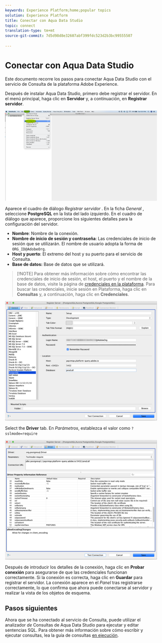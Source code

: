 ```yaml
---
keywords: Experience Platform;home;popular topics
solution: Experience Platform
title: Conectar con Aqua Data Studio
topic: connect
translation-type: tm+mt
source-git-commit: 7d5d98d8e32607abf399fdc523d2b3bc99555507

---
```



# Conectar con Aqua Data Studio

Este documento recorre los pasos para conectar Aqua Data Studio con el servicio de Consulta de la plataforma Adobe Experience.

Después de instalar Aqua Data Studio, primero debe registrar el servidor. En el menú principal, haga clic en **Servidor** y, a continuación, en **Registrar servidor**.

![](../images/clients/aqua-data-studio/register-server.png)

Aparece el cuadro de diálogo *Registrar servidor* . En la ficha *General* , seleccione **PostgreSQL** en la lista del lado izquierdo. En el cuadro de diálogo que aparece, proporcione los siguientes detalles para la configuración del servidor.

- **Nombre**: Nombre de la conexión.
- **Nombre de inicio de sesión y contraseña**: Las credenciales de inicio de sesión que se utilizarán. El nombre de usuario adopta la forma de `ORG_ID@AdobeOrg`.
- **Host y puerto**: El extremo del host y su puerto para el servicio de Consulta.
- **Base de datos:** Base de datos que se utilizará.

>[!NOTE] Para obtener más información sobre cómo encontrar las credenciales de inicio de sesión, el host, el puerto y el nombre de la base de datos, visite la página de [credenciales en la plataforma](https://platform.adobe.com/query/configuration). Para buscar las credenciales, inicie sesión en Plataforma, haga clic en **Consultas** y, a continuación, haga clic en **Credenciales**.

![](../images/clients/aqua-data-studio/register-server-general-tab.png)

Select the **Driver** tab. En *Parámetros*, establezca el valor como `?sslmode=require`

![](../images/clients/aqua-data-studio/register-server-driver-tab.png)

Después de introducir los detalles de la conexión, haga clic en **Probar conexión** para asegurarse de que las credenciales funcionan correctamente. Si la conexión es correcta, haga clic en **Guardar** para registrar el servidor. La conexión aparece en el *Panel* tras registrarse correctamente, lo que confirma que ahora puede conectarse al servidor y realizar la vista de los objetos de esquema.

## Pasos siguientes

Ahora que se ha conectado al servicio de Consulta, puede utilizar el analizador *de* Consultas de Aqua Data Studio para ejecutar y editar sentencias SQL. Para obtener más información sobre cómo escribir y ejecutar consultas, lea la guía de consultas [en ejecución](../creating-queries/creating-queries.md).